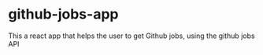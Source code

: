 # github-jobs-app
This a react app that helps the user to get Github jobs, using the github jobs API

